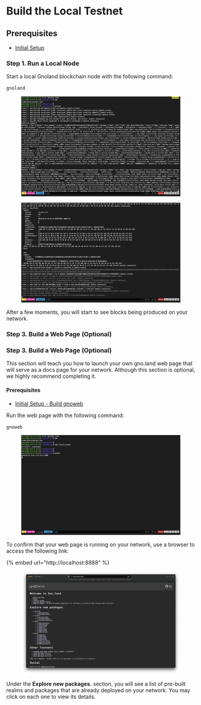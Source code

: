 # Build the Local Testnet

## Prerequisites

- [Initial Setup](../environment-setup/initial-setup.md)

### Step 1. Run a Local Node

Start a local Gnoland blockchain node with the following command:

```bash
gnoland
```

<figure><img src="../../.gitbook/assets/05_run_gnoland.png" alt=""><figcaption></figcaption></figure>

<figure><img src="../../.gitbook/assets/06_follow_gnoland.png" alt=""><figcaption></figcaption></figure>

After a few moments, you will start to see blocks being produced on your network.

### Step 3. Build a Web Page (Optional)
### Step 3. Build a Web Page (Optional)

This section will teach you how to launch your own gno.land web page that will serve as a docs page for your network. Although this section is optional, we highly recommend completing it.

#### Prerequisites

- [Initial Setup - Build gnoweb](../environment-setup/initial-setup.md#build-gnoweb)

Run the web page with the following command:

```
gnoweb
```

<figure><img src="../../.gitbook/assets/07_build_run_gnoweb.png" alt=""><figcaption></figcaption></figure>

To confirm that your web page is running on your network, use a browser to access the following link:

{% embed url="http://localhost:8888" %}

<figure><img src="../../.gitbook/assets/08_webpage.png" alt=""><figcaption></figcaption></figure>

Under the **Explore new packages.** section, you will see a list of pre-built realms and packages that are already deployed on your network. You may click on each one to view its details.
